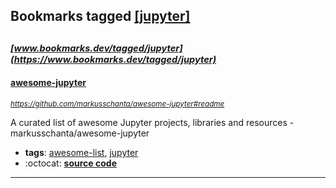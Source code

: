 ## Bookmarks tagged [[jupyter]](https://www.bookmarks.dev/search?q=[jupyter])

_<sup><sup>[www.bookmarks.dev/tagged/jupyter](https://www.bookmarks.dev/tagged/jupyter)</sup></sup>_
---
#### [awesome-jupyter](https://github.com/markusschanta/awesome-jupyter#readme)
_<sup>https://github.com/markusschanta/awesome-jupyter#readme</sup>_

A curated list of awesome Jupyter projects, libraries and resources - markusschanta/awesome-jupyter
* **tags**: [awesome-list](../tagged/awesome-list.md), [jupyter](../tagged/jupyter.md)
* :octocat: **[source code](https://github.com/markusschanta/awesome-jupyter#readme)**
---
